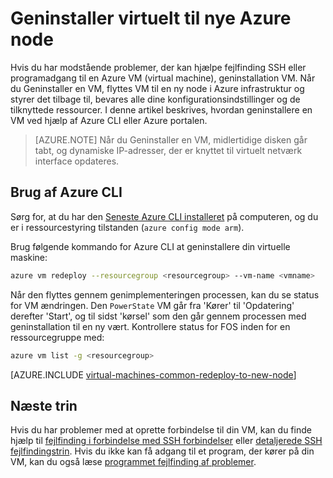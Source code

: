 <properties 
    pageTitle="Geninstaller Linux virtuelle maskiner | Microsoft Azure" 
    description="Beskriver, hvordan du Geninstaller Linux virtuelle maskiner for at reducere SSH forbindelsesproblemer." 
    services="virtual-machines-linux" 
    documentationCenter="virtual-machines" 
    authors="iainfoulds" 
    manager="timlt"
    tags="azure-resource-manager,top-support-issue" 
/>
    

<tags 
    ms.service="virtual-machines-linux" 
    ms.devlang="na" 
    ms.topic="support-article" 
    ms.tgt_pltfrm="vm-linux"
    ms.workload="infrastructure" 
    ms.date="09/19/2016" 
    ms.author="iainfou" 
/>

# <a name="redeploy-virtual-machine-to-new-azure-node"></a>Geninstaller virtuelt til nye Azure node

Hvis du har modstående problemer, der kan hjælpe fejlfinding SSH eller programadgang til en Azure VM (virtual machine), geninstallation VM. Når du Geninstaller en VM, flyttes VM til en ny node i Azure infrastruktur og styrer det tilbage til, bevares alle dine konfigurationsindstillinger og de tilknyttede ressourcer. I denne artikel beskrives, hvordan geninstallere en VM ved hjælp af Azure CLI eller Azure portalen.

> [AZURE.NOTE] Når du Geninstaller en VM, midlertidige disken går tabt, og dynamiske IP-adresser, der er knyttet til virtuelt netværk interface opdateres. 


## <a name="using-azure-cli"></a>Brug af Azure CLI

Sørg for, at du har den [Seneste Azure CLI installeret](../xplat-cli-install.md) på computeren, og du er i ressourcestyring tilstanden (`azure config mode arm`).

Brug følgende kommando for Azure CLI at geninstallere din virtuelle maskine:

```bash
azure vm redeploy --resourcegroup <resourcegroup> --vm-name <vmname> 
```

Når den flyttes gennem genimplementeringen processen, kan du se status for VM ændringen. Den `PowerState` VM går fra 'Kører' til 'Opdatering' derefter 'Start', og til sidst 'kørsel' som den går gennem processen med geninstallation til en ny vært. Kontrollere status for FOS inden for en ressourcegruppe med:

```bash
azure vm list -g <resourcegroup>
```


[AZURE.INCLUDE [virtual-machines-common-redeploy-to-new-node](../../includes/virtual-machines-common-redeploy-to-new-node.md)]


## <a name="next-steps"></a>Næste trin
Hvis du har problemer med at oprette forbindelse til din VM, kan du finde hjælp til [fejlfinding i forbindelse med SSH forbindelser](virtual-machines-linux-troubleshoot-ssh-connection.md) eller [detaljerede SSH fejlfindingstrin](virtual-machines-linux-detailed-troubleshoot-ssh-connection.md). Hvis du ikke kan få adgang til et program, der kører på din VM, kan du også læse [programmet fejlfinding af problemer](virtual-machines-linux-troubleshoot-app-connection.md).